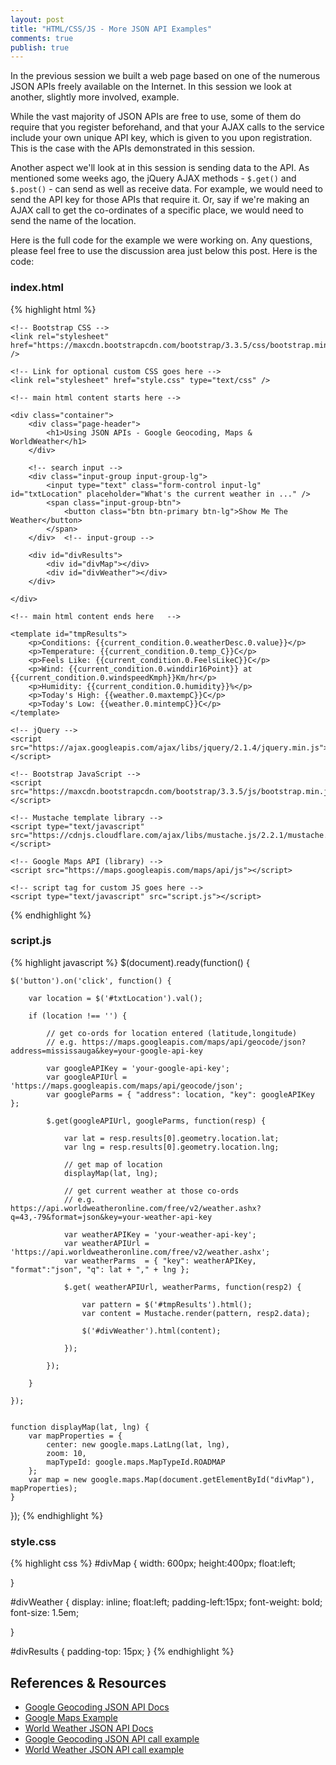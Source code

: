```yaml
---
layout: post
title: "HTML/CSS/JS - More JSON API Examples"
comments: true
publish: true
---
```


In the previous session we built a web page based on one of the numerous JSON APIs freely available on the Internet. In this session we look at another, slightly more involved, example. 

While the vast majority of JSON APIs are free to use, some of them do require that you register beforehand, and that your AJAX calls to the service include your own unique API key, which is given to you upon registration. This is the case with the APIs demonstrated in this session.

Another aspect we'll look at in this session is sending data to the API. As mentioned some weeks ago, the jQuery AJAX methods - `$.get()` and `$.post()` - can send as well as receive data. For example, we would need to send the API key for those APIs that require it. Or, say if we're making an AJAX call to get the co-ordinates of a specific place, we would need to send the name of the location.

Here is the full code for the example we were working on. Any questions, please feel free to use the discussion area just below this post. Here is the code:


### index.html
{% highlight html %}
<!doctype html>
<html>

<head>
    <meta name="viewport" content="width=device-width, initial-scale=1">
    <title>Using JSON APIs</title>

    <!-- Bootstrap CSS -->
    <link rel="stylesheet" href="https://maxcdn.bootstrapcdn.com/bootstrap/3.3.5/css/bootstrap.min.css" />

    <!-- Link for optional custom CSS goes here -->
    <link rel="stylesheet" href="style.css" type="text/css" />

</head>

<body>

    <!-- main html content starts here -->

    <div class="container">
        <div class="page-header">
            <h1>Using JSON APIs - Google Geocoding, Maps & WorldWeather</h1>
        </div>

        <!-- search input -->
        <div class="input-group input-group-lg">
            <input type="text" class="form-control input-lg" id="txtLocation" placeholder="What's the current weather in ..." />
            <span class="input-group-btn">
                <button class="btn btn-primary btn-lg">Show Me The Weather</button>
            </span>
        </div>  <!-- input-group --> 

        <div id="divResults">
            <div id="divMap"></div>
            <div id="divWeather"></div>
        </div>

    </div>

    <!-- main html content ends here   -->

    <template id="tmpResults">
        <p>Conditions: {{current_condition.0.weatherDesc.0.value}}</p>
        <p>Temperature: {{current_condition.0.temp_C}}C</p>
        <p>Feels Like: {{current_condition.0.FeelsLikeC}}C</p>
        <p>Wind: {{current_condition.0.winddir16Point}} at {{current_condition.0.windspeedKmph}}Km/hr</p>
        <p>Humidity: {{current_condition.0.humidity}}%</p>
        <p>Today's High: {{weather.0.maxtempC}}C</p>
        <p>Today's Low: {{weather.0.mintempC}}C</p>
    </template>

    <!-- jQuery -->
    <script src="https://ajax.googleapis.com/ajax/libs/jquery/2.1.4/jquery.min.js"></script>

    <!-- Bootstrap JavaScript -->
    <script src="https://maxcdn.bootstrapcdn.com/bootstrap/3.3.5/js/bootstrap.min.js"></script>

    <!-- Mustache template library -->
    <script type="text/javascript" src="https://cdnjs.cloudflare.com/ajax/libs/mustache.js/2.2.1/mustache.min.js"></script>

    <!-- Google Maps API (library) -->
    <script src="https://maps.googleapis.com/maps/api/js"></script>

    <!-- script tag for custom JS goes here -->
    <script type="text/javascript" src="script.js"></script>

</body>

</html>
{% endhighlight %}


### script.js
{% highlight javascript %}
$(document).ready(function() {

    $('button').on('click', function() {

        var location = $('#txtLocation').val();
        
        if (location !== '') {

            // get co-ords for location entered (latitude,longitude)
            // e.g. https://maps.googleapis.com/maps/api/geocode/json?address=mississauga&key=your-google-api-key

            var googleAPIKey = 'your-google-api-key';
            var googleAPIUrl = 'https://maps.googleapis.com/maps/api/geocode/json';
            var googleParms = { "address": location, "key": googleAPIKey };

            $.get(googleAPIUrl, googleParms, function(resp) {

                var lat = resp.results[0].geometry.location.lat;
                var lng = resp.results[0].geometry.location.lng;

                // get map of location
                displayMap(lat, lng);

                // get current weather at those co-ords
                // e.g. https://api.worldweatheronline.com/free/v2/weather.ashx?q=43,-79&format=json&key=your-weather-api-key
                
                var weatherAPIKey = 'your-weather-api-key';
                var weatherAPIUrl = 'https://api.worldweatheronline.com/free/v2/weather.ashx';
                var weatherParms  = { "key": weatherAPIKey, "format":"json", "q": lat + "," + lng };
                
                $.get( weatherAPIUrl, weatherParms, function(resp2) {
                    
                    var pattern = $('#tmpResults').html();
                    var content = Mustache.render(pattern, resp2.data);
                    
                    $('#divWeather').html(content);
                    
                });

            });
            
        }

    });


    function displayMap(lat, lng) {
        var mapProperties = {
            center: new google.maps.LatLng(lat, lng),
            zoom: 10,
            mapTypeId: google.maps.MapTypeId.ROADMAP
        };
        var map = new google.maps.Map(document.getElementById("divMap"), mapProperties);
    }


});
{% endhighlight %}

### style.css
{% highlight css %}
#divMap {
    width: 600px;
    height:400px;
    float:left;
    
}

#divWeather {
    display: inline;
    float:left;
    padding-left:15px;
    font-weight: bold;
    font-size: 1.5em;
    
}

#divResults {
    padding-top: 15px;
}
{% endhighlight %}

## References &amp; Resources

- [Google Geocoding JSON API Docs](https://developers.google.com/maps/documentation/geocoding/intro)
- [Google Maps Example](http://www.w3schools.com/googleapi/google_maps_basic.asp)
- [World Weather JSON API Docs](https://developer.worldweatheronline.com/page/explorer-free)
- [Google Geocoding JSON API call example](https://maps.googleapis.com/maps/api/geocode/json?address=mississauga&key=AIzaSyA_M7VnGki-4-0YfjMT18ZTJDGxbi2QMYQ)
- [World Weather JSON API call example](https://api.worldweatheronline.com/free/v2/weather.ashx?q=43,-79&format=json&key=ec746df3a2e403fd5ec97aeddfcec)

